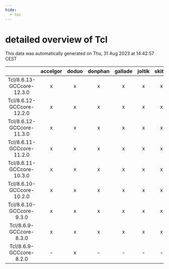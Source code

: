```yaml
---
hide:
  - toc
---
```


detailed overview of Tcl
========================


This data was automatically generated on Thu, 31 Aug 2023 at 14:42:57 CEST  

| |accelgor|doduo|donphan|gallade|joltik|skitty|swalot|victini|
| :---: | :---: | :---: | :---: | :---: | :---: | :---: | :---: | :---: |
|Tcl/8.6.13-GCCcore-12.3.0|x|x|x|x|x|x|x|x|
|Tcl/8.6.12-GCCcore-12.2.0|x|x|x|x|x|x|x|x|
|Tcl/8.6.12-GCCcore-11.3.0|x|x|x|x|x|x|x|x|
|Tcl/8.6.11-GCCcore-11.2.0|x|x|x|x|x|x|x|x|
|Tcl/8.6.11-GCCcore-10.3.0|x|x|x|x|x|x|x|x|
|Tcl/8.6.10-GCCcore-10.2.0|x|x|x|x|x|x|x|x|
|Tcl/8.6.10-GCCcore-9.3.0|x|x|x|x|x|x|x|x|
|Tcl/8.6.9-GCCcore-8.3.0|x|x|x|x|x|x|x|x|
|Tcl/8.6.9-GCCcore-8.2.0|-|x|-|-|-|-|x|-|
